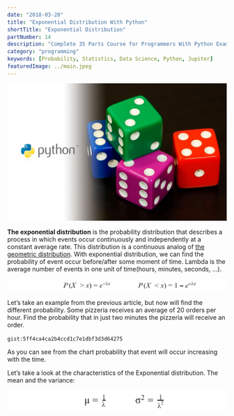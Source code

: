 ```yaml
---
date: "2018-03-20"
title: "Exponential Distribution With Python"
shortTitle: "Exponential Distribution"
partNumber: 14
description: "Complete 35 Parts Course for Programmers With Python Examples in Jupiter"
category: "programming"
keywords: [Probability, Statistics, Data Science, Python, Jupiter]
featuredImage: ../main.jpeg
---
```


![](../main.jpeg)

**The exponential distribution** is the probability distribution that describes a process in which events occur continuously and independently at a constant average rate. This distribution is a continuous analog of [the geometric distribution](/blog/probability/geometric). With exponential distribution, we can find the probability of event occur before/after some moment of time. Lambda is the average number of events in one unit of time(hours, minutes, seconds, …).

![](probability.png)

Let’s take an example from the previous article, but now will find the different probability. Some pizzeria receives an average of 20 orders per hour. Find the probability that in just two minutes the pizzeria will receive an order.

`gist:5ff4ca4ca2b4ccd1c7e1dbf3d3d64275`

As you can see from the chart probability that event will occur increasing with the time.

Let’s take a look at the characteristics of the Exponential distribution. The mean and the variance:

![](characteristics.png)
